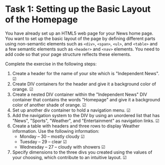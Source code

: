 # Task 1: Setting up the Basic Layout of the Homepage

You have already set up an HTML5 web page for your News home page. You want to set up the basic layout of the page by defining different parts using non-semantic elements such as `<div>`, `<span>`, `<ul>`, and `<table>` and a few semantic elements such as `<header>` and `<nav>` elements. You need to add code so that your page structure reflects these elements.

Complete the exercise in the following steps:

1. Create a header for the name of your site which is "Independent News". &#9745;
2. Create DIV containers for the header and give it a background color of orange. &#9745;
3. Create a nested DIV container within the "Independent News" DIV container that contains the words "Homepage" and give it a background color of another shade of orange. &#9745;
4. Set up another div container to hold a navigation menu. &#9745;
5. Add the navigation system to the DIV by using an unordered list that has "News", "Sports", "Weather", and "Entertainment" as navigation links. &#9745;
6. Create a table with headers and three rows to display Weather information. Use the following information: 
     - Monday – 30 – mostly cloudy &#9745;
     - Tuesday – 29 – clear &#9745;
     - Wednesday – 27 – cloudy with showers &#9745;
7. Specify dimensions to the three divs you created using the values of your choosing, which contribute to an intuitive layout. &#9745;
